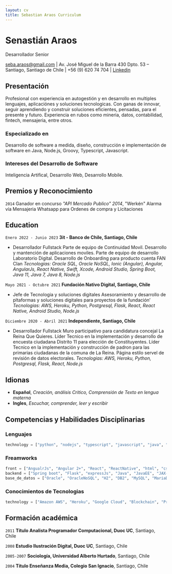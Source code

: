 ```yaml
---
layout: cv
title: Sebastian Araos Curriculum
---
```

# Senastián Araos
Desarrollador Senior

<div id="webaddress">
<a href="seba.araos@gmail.com">seba.araos@gmail.com</a>
| <a>Av. José Miguel de la Barra 430 Dpto. 53 – Santiago, Santiago de Chile</a>
| <a>+56 (9) 620 74 704</a>
| <a href="www.linkedin.com/in/sebaaraos">Linkedin</a>

</div>


## Presentación

Profesional con experiencia en autogestión y en desarrollo en multiples lenguajes, aplicaciónes y soluciones tecnologicas. Con ganas de innovar, seguir aprendiendo y construir soluciones eficientes, pensadas, para el presente y futuro. Experiencia en rubos como mineria, datos, contabilidad, fintech, mensajeria, entre otros.


### Especializado en

Desarrollo de software a medida, diseño, construcción e implementación de software en Java, Node.js, Groovy, Typescript, Javascript.


### Intereses del Desarrollo de Software

Inteligencia Artifical, Desarrollo Web, Desarrollo Mobile.


## Premios y Reconocimiento

`2014`
Ganador en concurso *"API Mercado Publico" 2014*, "Werkén" Alarma vía Mensajeria Whatsapp para Ordenes de compra y Licitaciones



## Education

`Enero 2022 - Junio 2023`
__3it - Banco de Chile, Santiago, Chile__
- Desarrollador Fullstack
Parte de equipo de Continuidad Movil. Desarrollo y mantención de aplicaciones moviles. Parte de equipo de desarrollo Laboratorio Digital. Desarrollo de Onboarding para producto cuenta FAN Clan 
*Tecnologias: Oracle SQL, Oracle NoSQL, Ionic (Angular), Angular, AngularJs, React Native, Swift, Xcode, Android Studio, Spring Boot, Java 11, Java 7, Java 8, Node.js*

`Mayo 2021 - Octubre 2021`
__Fundación Nativo Digital, Santiago, Chile__
- Jefe de Tecnologia y soluciones digitales
Asesoramiento y desarrollo de pltaformas y soluciones digitales para proyectos de la fundación’ 
*Tecnologias: AWS, Heroku, Python, Postgresql, Flask, React, React Native, Android Studio, Node.js*

`Diciembre 2020 - Abril 2021`
__Independiente, Santiago, Chile__
- Desarrollador Fullstack
Muro participativo para candidatura concejal La Reina Que Quieres.
Líder Tecnico en la implementación y desarrollo de encuesta ciudadana Distrito 11 para elección de Constituyentes.
Líder Tecnico en la implementación y construcción de padron para las primarias ciudadanas de la comuna de La Reina. Página estilo servel de revisión de datos electorales.
*Tecnologias: AWS, Heroku, Python, Postgresql, Flask, React, Node.js*

## Idionas
- **Español**, *Creación, análisis Critico, Comprensión de Texto en lengua materna*
- **Ingles**, *Escuchar, comprender, leer y escribir*


## Competencias y Habilidades Disciplinarias

### Lenguajes
```python
technology = ["python", "nodejs", "typescript", "javascript", "java", "groovy", "PHP","C Sharp", "Korn Shell", "Shell Script"]
```

### Freamworks
```python
front = ["AngualrJs", "Angular 2+", "React", "ReactNative", "html", "css", "Android Nativo", "Cordova", "Ionic Freamwork 2+"]
backend = ["Spring boot", "Flask", "expressJs", "Java", "JavaEE", "JAX-RS", "GWT", "Laravel", "Spock Freamworks" "PHP Codeigniter", "ADO.NET", "ASP.NET", "Wordpress", "Joomla", "Struts 1", "Struts 2"]
base_de_datos = ["Oracle", "OracleNoSQL", "H2", "DB2", "MySQL", "MariaDB", "SQLServer", "PostgreSQL", "MongoDB", "Amazon Aurora"]

```

### Conocimientos de Tecnologias
```python
technology = ["Amazon AWS", "Heroku", "Google Cloud", "Blockchain", "Protocolo Fix", "IBM WebSphere MQ Low Latency Messaging", "Docker", "Kubernetes", "Git", "SVN", "CVS", "Base de Datos SQL", "Airflow", "Base de Datos NoSQL", "WAS", "Oracle Weblogic", "WildFly", "Tomcat", "GlassFish", "GNU/linux", "macos", "windows"]
```


## Formación académica

`2011`
__Titulo Analista Programador Computacional, Duoc UC__, Santiago, Chile

`2008`
__Estudio Ilustración Digital, Duoc UC__, Santiago, Chile

`2005-2007`
__Sociología, Universidad Alberto Hurtado__, Santiago, Chile

`2004`
__Titulo Enseñanza Media, Colegio San Ignacio__, Santiago, Chile


<!-- ### Footer

Last updated: Agosto 2023 -->


